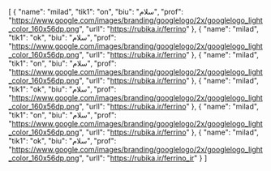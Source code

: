 [
  {
    "name": "milad",
    "tik1": "on",
    "biu": "سلام",
    "prof": "https://www.google.com/images/branding/googlelogo/2x/googlelogo_light_color_160x56dp.png",
    "urll": "https://rubika.ir/ferrino"
  },
  {
    "name": "milad",
    "tik1": "ok",
    "biu": "سلام",
    "prof": "https://www.google.com/images/branding/googlelogo/2x/googlelogo_light_color_160x56dp.png",
    "urll": "https://rubika.ir/ferrino"
  },
  {
    "name": "milad",
    "tik1": "on",
    "biu": "سلام",
    "prof": "https://www.google.com/images/branding/googlelogo/2x/googlelogo_light_color_160x56dp.png",
    "urll": "https://rubika.ir/ferrino"
  },
  {
    "name": "milad",
    "tik1": "ok",
    "biu": "سلام",
    "prof": "https://www.google.com/images/branding/googlelogo/2x/googlelogo_light_color_160x56dp.png",
    "urll": "https://rubika.ir/ferrino"
  },
  {
    "name": "milad",
    "tik1": "on",
    "biu": "سلام",
    "prof": "https://www.google.com/images/branding/googlelogo/2x/googlelogo_light_color_160x56dp.png",
    "urll": "https://rubika.ir/ferrino"
  },
  {
    "name": "milad",
    "tik1": "ok",
    "biu": "سلام",
    "prof": "https://www.google.com/images/branding/googlelogo/2x/googlelogo_light_color_160x56dp.png",
    "urll": "https://rubika.ir/ferrino_ir"
  }
]